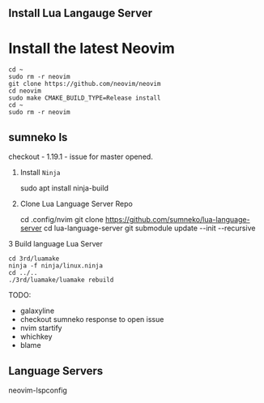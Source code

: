 ## Install Lua Langauge Server

# Install the latest Neovim

````
cd ~
sudo rm -r neovim
git clone https://github.com/neovim/neovim
cd neovim
sudo make CMAKE_BUILD_TYPE=Release install
cd ~
sudo rm -r neovim
````


## sumneko ls
checkout - 1.19.1 - issue for master opened.

1. Install `Ninja`

	sudo apt install ninja-build

2. Clone Lua Language Server Repo

	cd .config/nvim
	git clone https://github.com/sumneko/lua-language-server
	cd lua-language-server
	git submodule update --init --recursive

3 Build language Lua Server

	cd 3rd/luamake
	ninja -f ninja/linux.ninja
	cd ../..
	./3rd/luamake/luamake rebuild


TODO:
- galaxyline
- checkout sumneko response to open issue
- nvim startify
- whichkey
- blame

## Language Servers
neovim-lspconfig


